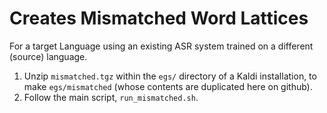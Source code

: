 # Creates Mismatched Word Lattices 

For a target Language using an existing ASR system trained on a different (source) language.

1. Unzip `mismatched.tgz` within the `egs/` directory of a Kaldi installation, to make `egs/mismatched` (whose contents are duplicated here on github).
2. Follow the main script, `run_mismatched.sh`.
